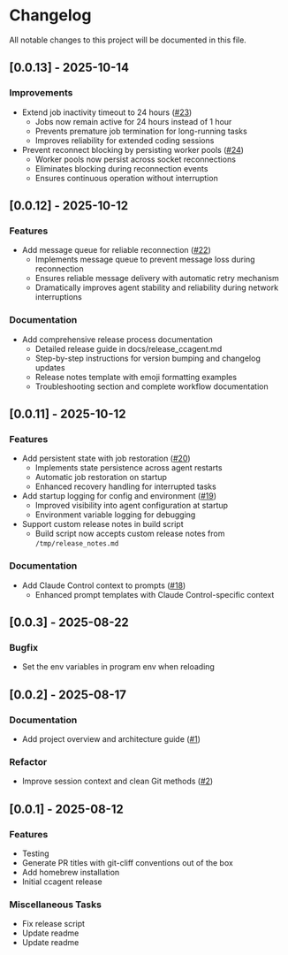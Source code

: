 # Changelog

All notable changes to this project will be documented in this file.

## [0.0.13] - 2025-10-14

### Improvements

- Extend job inactivity timeout to 24 hours ([#23](https://github.com/presmihaylov/ccagent/pull/23))
  - Jobs now remain active for 24 hours instead of 1 hour
  - Prevents premature job termination for long-running tasks
  - Improves reliability for extended coding sessions
- Prevent reconnect blocking by persisting worker pools ([#24](https://github.com/presmihaylov/ccagent/pull/24))
  - Worker pools now persist across socket reconnections
  - Eliminates blocking during reconnection events
  - Ensures continuous operation without interruption

## [0.0.12] - 2025-10-12

### Features

- Add message queue for reliable reconnection ([#22](https://github.com/presmihaylov/ccagent/pull/22))
  - Implements message queue to prevent message loss during reconnection
  - Ensures reliable message delivery with automatic retry mechanism
  - Dramatically improves agent stability and reliability during network interruptions

### Documentation

- Add comprehensive release process documentation
  - Detailed release guide in docs/release_ccagent.md
  - Step-by-step instructions for version bumping and changelog updates
  - Release notes template with emoji formatting examples
  - Troubleshooting section and complete workflow documentation

## [0.0.11] - 2025-10-12

### Features

- Add persistent state with job restoration ([#20](https://github.com/presmihaylov/ccagent/pull/20))
  - Implements state persistence across agent restarts
  - Automatic job restoration on startup
  - Enhanced recovery handling for interrupted tasks
- Add startup logging for config and environment ([#19](https://github.com/presmihaylov/ccagent/pull/19))
  - Improved visibility into agent configuration at startup
  - Environment variable logging for debugging
- Support custom release notes in build script
  - Build script now accepts custom release notes from `/tmp/release_notes.md`

### Documentation

- Add Claude Control context to prompts ([#18](https://github.com/presmihaylov/ccagent/pull/18))
  - Enhanced prompt templates with Claude Control-specific context

## [0.0.3] - 2025-08-22

### Bugfix

- Set the env variables in program env when reloading

## [0.0.2] - 2025-08-17

### Documentation

- Add project overview and architecture guide ([#1](https://github.com/your-org/ccagent/issues/1))

### Refactor

- Improve session context and clean Git methods ([#2](https://github.com/your-org/ccagent/issues/2))

## [0.0.1] - 2025-08-12

### Features

- Testing
- Generate PR titles with git-cliff conventions out of the box
- Add homebrew installation
- Initial ccagent release

### Miscellaneous Tasks

- Fix release script
- Update readme
- Update readme

<!-- generated by git-cliff -->
